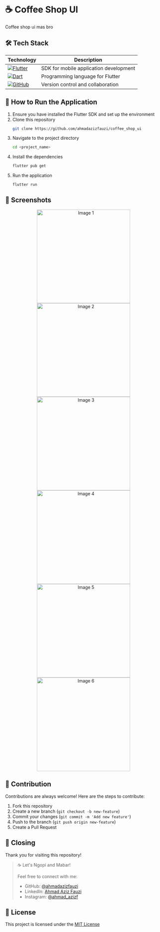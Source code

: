 # ☕ Coffee Shop UI

Coffee shop ui mas bro

## 🛠️ Tech Stack

| Technology | Description |
|------------|-------------|
| [![Flutter](https://img.shields.io/badge/Flutter-02569B?style=for-the-badge&logo=flutter&logoColor=white)](https://flutter.dev/) | SDK for mobile application development |
| [![Dart](https://img.shields.io/badge/Dart-0175C2?style=for-the-badge&logo=dart&logoColor=white)](https://dart.dev/) | Programming language for Flutter |
| [![GitHub](https://img.shields.io/badge/GitHub-100000?style=for-the-badge&logo=github&logoColor=white)](https://github.com/) | Version control and collaboration |

## 🚀 How to Run the Application

1. Ensure you have installed the Flutter SDK and set up the environment
2. Clone this repository
   ```bash
   git clone https://github.com/ahmadazizfauzi/coffee_shop_ui
4. Navigate to the project directory
   ```bash
   cd <project_name>
6. Install the dependencies
   ```bash
   flutter pub get
7. Run the application
   ```bash
   flutter run

## 📱 Screenshots


<div align="center">
  <img src="https://github.com/user-attachments/assets/d331f8e2-4a0b-4b65-92c2-b7fc514fd00d" alt="Image 1" width="300"/>
  <br>
  <img src="https://github.com/user-attachments/assets/6bf3ea23-5f51-4bad-865b-803b05ea5b84" alt="Image 2" width="300"/>
  <img src="https://github.com/user-attachments/assets/5882108a-c242-4a0c-a389-0dd58e76eeaf" alt="Image 3" width="300"/>
  <br>
  <img src="https://github.com/user-attachments/assets/0f04a690-0602-4daf-aee4-eacbe543d4a0" alt="Image 4" width="300"/>
  <img src="https://github.com/user-attachments/assets/a2ba8282-c72a-4e63-8ea2-891b59fce488" alt="Image 5" width="300"/>
  <br>
  <img src="https://github.com/user-attachments/assets/be49736a-cb90-4162-8092-00e6974f93ff" alt="Image 6" width="300"/>
</div>



## 🤝 Contribution

Contributions are always welcome! Here are the steps to contribute:

1. Fork this repository
2. Create a new branch (`git checkout -b new-feature`)
3. Commit your changes (`git commit -m 'Add new feature'`)
4. Push to the branch (`git push origin new-feature`)
5. Create a Pull Request

## 🙏 Closing

Thank you for visiting this repository! 

> ☕️ Let's Ngopi and Mabar! 
> 
> Feel free to connect with me:
> - GitHub: [@ahmadazizfauzi](https://github.com/ahmadazizfauzi)
> - LinkedIn: [Ahmad Aziz Fauzi](https://linkedin.com/in/ahmadazizfauzi)
> - Instagram: [@ahmad_azizf](https://instagram.com/ahmad_azizf)

## 📝 License

This project is licensed under the [MIT License](LICENSE)
